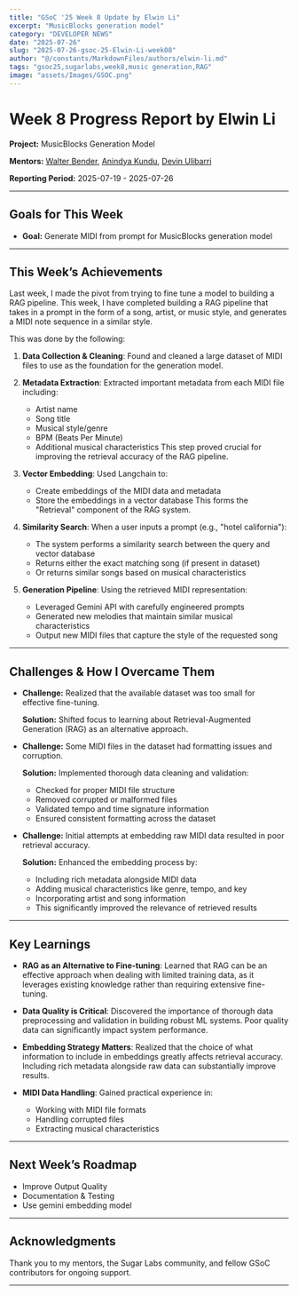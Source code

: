 ```yaml
---
title: "GSoC '25 Week 8 Update by Elwin Li"
excerpt: "MusicBlocks generation model"
category: "DEVELOPER NEWS"
date: "2025-07-26"
slug: "2025-07-26-gsoc-25-Elwin-Li-week08"
author: "@/constants/MarkdownFiles/authors/elwin-li.md"
tags: "gsoc25,sugarlabs,week8,music generation,RAG"
image: "assets/Images/GSOC.png"
---
```


<!-- markdownlint-disable -->

# Week 8 Progress Report by Elwin Li

**Project:** MusicBlocks Generation Model

**Mentors:** [Walter Bender](https://github.com/walterbender), [Anindya Kundu](https://github.com/meganindya), [Devin Ulibarri](https://github.com/pikurasa)

**Reporting Period:** 2025-07-19 - 2025-07-26

---

## Goals for This Week

- **Goal:** Generate MIDI from prompt for MusicBlocks generation model

---

## This Week’s Achievements

Last week, I made the pivot from trying to fine tune a model to building a RAG pipeline. This week, I have completed building a RAG pipeline that takes in a prompt in the form of a song, artist, or music style, and generates a MIDI note sequence in a similar style.

This was done by the following:
1. **Data Collection & Cleaning**: Found and cleaned a large dataset of MIDI files to use as the foundation for the generation model.

2. **Metadata Extraction**: Extracted important metadata from each MIDI file including:
   - Artist name
   - Song title 
   - Musical style/genre
   - BPM (Beats Per Minute)
   - Additional musical characteristics
   This step proved crucial for improving the retrieval accuracy of the RAG pipeline.

3. **Vector Embedding**: Used Langchain to:
   - Create embeddings of the MIDI data and metadata
   - Store the embeddings in a vector database
   This forms the "Retrieval" component of the RAG system.

4. **Similarity Search**: When a user inputs a prompt (e.g., "hotel california"):
   - The system performs a similarity search between the query and vector database
   - Returns either the exact matching song (if present in dataset)
   - Or returns similar songs based on musical characteristics

5. **Generation Pipeline**: Using the retrieved MIDI representation:
   - Leveraged Gemini API with carefully engineered prompts
   - Generated new melodies that maintain similar musical characteristics
   - Output new MIDI files that capture the style of the requested song

---

## Challenges & How I Overcame Them

- **Challenge:** Realized that the available dataset was too small for effective fine-tuning.
  
  **Solution:** Shifted focus to learning about Retrieval-Augmented Generation (RAG) as an alternative approach.

- **Challenge:** Some MIDI files in the dataset had formatting issues and corruption.
  
  **Solution:** Implemented thorough data cleaning and validation:
  - Checked for proper MIDI file structure
  - Removed corrupted or malformed files
  - Validated tempo and time signature information
  - Ensured consistent formatting across the dataset

- **Challenge:** Initial attempts at embedding raw MIDI data resulted in poor retrieval accuracy.
  
  **Solution:** Enhanced the embedding process by:
  - Including rich metadata alongside MIDI data
  - Adding musical characteristics like genre, tempo, and key
  - Incorporating artist and song information
  - This significantly improved the relevance of retrieved results

---

## Key Learnings

- **RAG as an Alternative to Fine-tuning**: Learned that RAG can be an effective approach when dealing with limited training data, as it leverages existing knowledge rather than requiring extensive fine-tuning.

- **Data Quality is Critical**: Discovered the importance of thorough data preprocessing and validation in building robust ML systems. Poor quality data can significantly impact system performance.

- **Embedding Strategy Matters**: Realized that the choice of what information to include in embeddings greatly affects retrieval accuracy. Including rich metadata alongside raw data can substantially improve results.

- **MIDI Data Handling**: Gained practical experience in:
   - Working with MIDI file formats
   - Handling corrupted files
   - Extracting musical characteristics

---

## Next Week’s Roadmap

- Improve Output Quality
- Documentation & Testing
- Use gemini embedding model

---

## Acknowledgments

Thank you to my mentors, the Sugar Labs community, and fellow GSoC contributors for ongoing support.

--- 